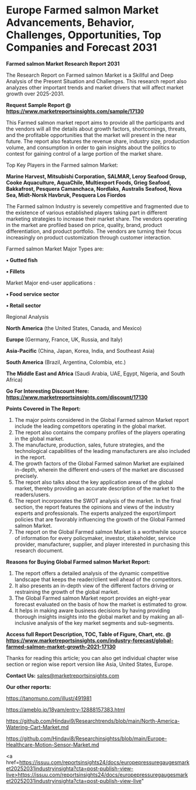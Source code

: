 # Europe Farmed salmon Market Advancements, Behavior, Challenges, Opportunities, Top Companies and Forecast 2031

<strong>Farmed salmon Market Research Report 2031</strong>

The Research Report on Farmed salmon Market is a Skillful and Deep Analysis of the Present Situation and Challenges. This research report also analyzes other important trends and market drivers that will affect market growth over 2025-2031.

<strong>Request Sample Report @ <a href=https://www.marketreportsinsights.com/sample/17130>https://www.marketreportsinsights.com/sample/17130</a></strong>

This Farmed salmon market report aims to provide all the participants and the vendors will all the details about growth factors, shortcomings, threats, and the profitable opportunities that the market will present in the near future. The report also features the revenue share, industry size, production volume, and consumption in order to gain insights about the politics to contest for gaining control of a large portion of the market share.

Top Key Players in the Farmed salmon Market:

<strong>Marine Harvest, Mitsubishi Corporation, SALMAR, Leroy Seafood Group, Cooke Aquaculture, AquaChile, Multiexport Foods, Grieg Seafood, Bakkafrost, Pesquera Camanchaca, Nordlaks, Australis Seafood, Nova Sea, Midt-Norsk Havbruk, Pesquera Los Fiordos</strong>

The Farmed salmon Industry is severely competitive and fragmented due to the existence of various established players taking part in different marketing strategies to increase their market share. The vendors operating in the market are profiled based on price, quality, brand, product differentiation, and product portfolio. The vendors are turning their focus increasingly on product customization through customer interaction.

Farmed salmon Market Major Types are:

<strong>• Gutted fish

• Fillets</strong>

Market Major end-user applications :

<strong>• Food service sector

• Retail sector</strong>

Regional Analysis

</u><strong><b>North America</b></strong> (the United States, Canada, and Mexico)

<strong><b>Europe </b></strong>(Germany, France, UK, Russia, and Italy)

<strong><b>Asia-Pacific</b></strong> (China, Japan, Korea, India, and Southeast Asia)

<strong><b>South America</b></strong> (Brazil, Argentina, Colombia, etc.)

<strong><b>The Middle East and Africa</b></strong> (Saudi Arabia, UAE, Egypt, Nigeria, and South Africa)

<strong>Go For Interesting Discount Here: <a href=https://www.marketreportsinsights.com/discount/17130>https://www.marketreportsinsights.com/discount/17130</a></strong>

<strong>Points Covered in The Report:</strong>
<ol>
  <li>The major points considered in the Global Farmed salmon Market report include the leading competitors operating in the global market.</li>
  <li>The report also contains the company profiles of the players operating in the global market.</li>
  <li>The manufacture, production, sales, future strategies, and the technological capabilities of the leading manufacturers are also included in the report.</li>
  <li>The growth factors of the Global Farmed salmon Market are explained in-depth, wherein the different end-users of the market are discussed precisely.</li>
  <li>The report also talks about the key application areas of the global market, thereby providing an accurate description of the market to the readers/users.</li>
  <li>The report incorporates the SWOT analysis of the market. In the final section, the report features the opinions and views of the industry experts and professionals. The experts analyzed the export/import policies that are favorably influencing the growth of the Global Farmed salmon Market.</li>
  <li>The report on the Global Farmed salmon Market is a worthwhile source of information for every policymaker, investor, stakeholder, service provider, manufacturer, supplier, and player interested in purchasing this research document.</li>
</ol>
<strong>Reasons for Buying Global Farmed salmon Market Report:</strong>

<ol>
  <li>The report offers a detailed analysis of the dynamic competitive landscape that keeps the reader/client well ahead of the competitors.</li>
  <li>It also presents an in-depth view of the different factors driving or restraining the growth of the global market.</li>
  <li>The Global Farmed salmon Market report provides an eight-year forecast evaluated on the basis of how the market is estimated to grow.</li>
  <li>It helps in making aware business decisions by having providing thorough insights insights into the global market and by making an all-inclusive analysis of the key market segments and sub-segments.</li>
</ol>
<strong>Access full Report Description, TOC, Table of Figure, Chart, etc. @ <a href=https://www.marketreportsinsights.com/industry-forecast/global-farmed-salmon-market-growth-2021-17130>https://www.marketreportsinsights.com/industry-forecast/global-farmed-salmon-market-growth-2021-17130</a></strong>


Thanks for reading this article; you can also get individual chapter wise section or region wise report version like Asia, United States, Europe.

<strong>Contact Us:</strong>
sales@marketreportsinsights.com

<strong>Our other reports:</strong>

<a href=https://tanomuno.com/illust/491981>https://tanomuno.com/illust/491981</a>

<a href=https://ameblo.jp/18yam/entry-12888157383.html>https://ameblo.jp/18yam/entry-12888157383.html</a>

<a href=https://github.com/Hindavi9/Researchtrends/blob/main/North-America-Watering-Cart-Market.md>https://github.com/Hindavi9/Researchtrends/blob/main/North-America-Watering-Cart-Market.md</a>

<a href=https://github.com/Hindavi8/Researchinsightss/blob/main/Europe-Healthcare-Motion-Sensor-Market.md>https://github.com/Hindavi8/Researchinsightss/blob/main/Europe-Healthcare-Motion-Sensor-Market.md</a>

<a href=https://issuu.com/reportsinsights24/docs/europepressuregaugesmarket20252031industryinsighta?cta=post-publish-view-live>https://issuu.com/reportsinsights24/docs/europepressuregaugesmarket20252031industryinsighta?cta=post-publish-view-live</a>"
